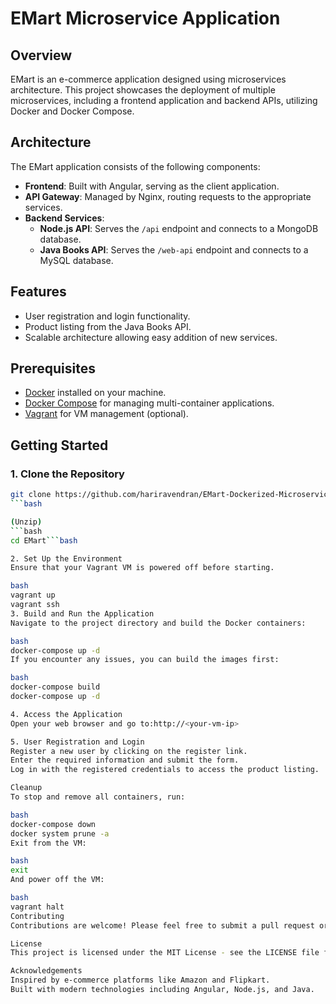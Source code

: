 # EMart Microservice Application

## Overview
EMart is an e-commerce application designed using microservices architecture. This project showcases the deployment of multiple microservices, including a frontend application and backend APIs, utilizing Docker and Docker Compose.

## Architecture
The EMart application consists of the following components:
- **Frontend**: Built with Angular, serving as the client application.
- **API Gateway**: Managed by Nginx, routing requests to the appropriate services.
- **Backend Services**:
  - **Node.js API**: Serves the `/api` endpoint and connects to a MongoDB database.
  - **Java Books API**: Serves the `/web-api` endpoint and connects to a MySQL database.
  
## Features
- User registration and login functionality.
- Product listing from the Java Books API.
- Scalable architecture allowing easy addition of new services.

## Prerequisites
- [Docker](https://www.docker.com/) installed on your machine.
- [Docker Compose](https://docs.docker.com/compose/) for managing multi-container applications.
- [Vagrant](https://www.vagrantup.com/) for VM management (optional).

## Getting Started

### 1. Clone the Repository
```bash
git clone https://github.com/hariravendran/EMart-Dockerized-Microservices-E-Commerce-Solution
```bash

(Unzip)
```bash
cd EMart```bash

2. Set Up the Environment
Ensure that your Vagrant VM is powered off before starting.

bash
vagrant up
vagrant ssh
3. Build and Run the Application
Navigate to the project directory and build the Docker containers:

bash
docker-compose up -d
If you encounter any issues, you can build the images first:

bash
docker-compose build
docker-compose up -d

4. Access the Application
Open your web browser and go to:http://<your-vm-ip>

5. User Registration and Login
Register a new user by clicking on the register link.
Enter the required information and submit the form.
Log in with the registered credentials to access the product listing.

Cleanup
To stop and remove all containers, run:

bash
docker-compose down
docker system prune -a
Exit from the VM:

bash
exit
And power off the VM:

bash
vagrant halt
Contributing
Contributions are welcome! Please feel free to submit a pull request or open an issue.

License
This project is licensed under the MIT License - see the LICENSE file for details.

Acknowledgements
Inspired by e-commerce platforms like Amazon and Flipkart.
Built with modern technologies including Angular, Node.js, and Java.

